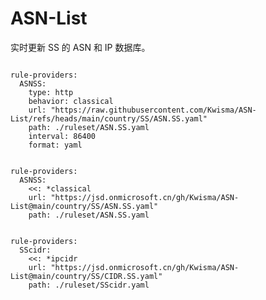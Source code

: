 
# ASN-List

实时更新 SS 的 ASN 和 IP 数据库。

<pre><code class="language-javascript">
rule-providers:
  ASNSS:
    type: http
    behavior: classical
    url: "https://raw.githubusercontent.com/Kwisma/ASN-List/refs/heads/main/country/SS/ASN.SS.yaml"
    path: ./ruleset/ASN.SS.yaml
    interval: 86400
    format: yaml
</code></pre>

<pre><code class="language-javascript">
rule-providers:
  ASNSS:
    <<: *classical
    url: "https://jsd.onmicrosoft.cn/gh/Kwisma/ASN-List@main/country/SS/ASN.SS.yaml"
    path: ./ruleset/ASN.SS.yaml
</code></pre>

<pre><code class="language-javascript">
rule-providers:
  SScidr:
    <<: *ipcidr
    url: "https://jsd.onmicrosoft.cn/gh/Kwisma/ASN-List@main/country/SS/CIDR.SS.yaml"
    path: ./ruleset/SScidr.yaml
</code></pre>